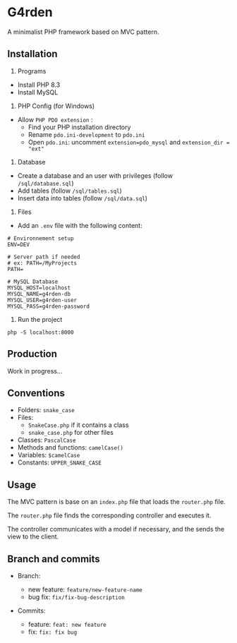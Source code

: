 # G4rden

A minimalist PHP framework based on MVC pattern.

## Installation

1. Programs

- Install PHP 8.3
- Install MySQL

1. PHP Config (for Windows)

- Allow `PHP PDO extension` :
  - Find your PHP installation directory
  - Rename `pdo.ini-development` to `pdo.ini`
  - Open `pdo.ini`: uncomment `extension=pdo_mysql` and `extension_dir = "ext"`

1. Database

- Create a database and an user with privileges (follow `/sql/database.sql`)
- Add tables (follow `/sql/tables.sql`)
- Insert data into tables (follow `/sql/data.sql`)

1. Files

- Add an `.env` file with the following content:

```
# Environnement setup
ENV=DEV

# Server path if needed
# ex: PATH=/MyProjects
PATH=

# MySQL Database
MYSQL_HOST=localhost
MYSQL_NAME=g4rden-db
MYSQL_USER=g4rden-user
MYSQL_PASS=g4rden-password
```

1. Run the project

```
php -S localhost:8000
```

## Production

Work in progress...

## Conventions

- Folders: `snake_case`
- Files:
  - `SnakeCase.php` if it contains a class
  - `snake_case.php` for other files
- Classes: `PascalCase`
- Methods and functions: `camelCase()`
- Variables: `$camelCase`
- Constants: `UPPER_SNAKE_CASE`

## Usage

The MVC pattern is base on an `index.php` file that loads the `router.php` file.

The `router.php` file finds the corresponding controller and executes it.

The controller communicates with a model if necessary, and the sends the view to the client.


## Branch and commits

- Branch:
    - new feature: `feature/new-feature-name`
    - bug fix: `fix/fix-bug-description`

- Commits:
    - feature: `feat: new feature`
    - fix: `fix: fix bug`